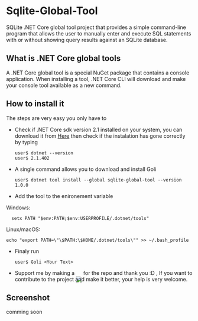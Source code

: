 # Sqlite-Global-Tool
SQLite .NET Core global tool project that provides a simple command-line program that allows the user to manually enter and execute SQL statements with or without showing query results against an SQLite database.
## What is .NET Core global tools
A .NET Core global tool is a special NuGet package that contains a console application. When installing a tool, .NET Core CLI will download and make your console tool available as a new command.

## How to install it
The steps are very easy you only have to
* Check if .NET Core sdk version 2.1 installed on your system, you can download it from [Here](https://www.microsoft.com/net/download/dotnet-core/2.1) then check if the instalation has gone correctly by typing
      
      user$ dotnet --version
      user$ 2.1.402
* A single command allows you to download and install Goli
  
      user$ dotnet tool install --global sqlite-global-tool --version 1.0.0 
* Add the tool to the enironement variable 

Windows:

      setx PATH "$env:PATH;$env:USERPROFILE/.dotnet/tools"
    
Linux/macOS:

    echo "export PATH=\"\$PATH:\$HOME/.dotnet/tools\"" >> ~/.bash_profile
* Finaly run

      user$ Goli <Your Text>
* Support me by making a <img style="margin-bottom: -20px;" src="https://user-images.githubusercontent.com/24621701/44811262-193e6e00-abcc-11e8-8e61-e52d8c78d5c9.png" /> for the repo and thank you :D , If you want to contribute to the project and make it better, your help is very welcome. 
## Screenshot
comming soon
